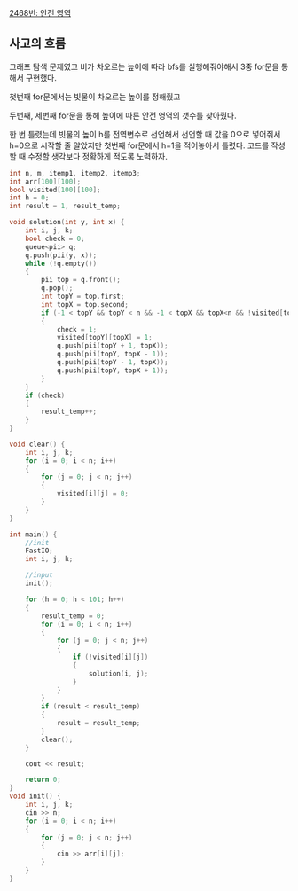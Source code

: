 [2468번: 안전 영역](https://www.acmicpc.net/problem/2468)

## 사고의 흐름

그래프 탐색 문제였고 비가 차오르는 높이에 따라 bfs를 실행해줘야해서 3중 for문을 통해서 구현했다. 

첫번째 for문에서는 빗물이 차오르는 높이를 정해줬고 

두번째, 세번째 for문을 통해 높이에 따른 안전 영역의 갯수를 찾아줬다.

한 번 틀렸는데 빗물의 높이 h를 전역변수로 선언해서 선언할 때 값을 0으로 넣어줘서 h=0으로 시작할 줄 알았지만 첫번째 for문에서 h=1을 적어놓아서 틀렸다. 코드를 작성할 때 수정할 생각보다 정확하게 적도록 노력하자.

```cpp
int n, m, itemp1, itemp2, itemp3;
int arr[100][100];
bool visited[100][100];
int h = 0;
int result = 1, result_temp;

void solution(int y, int x) {
	int i, j, k;
	bool check = 0;
	queue<pii> q;
	q.push(pii(y, x));
	while (!q.empty())
	{
		pii top = q.front();
		q.pop();
		int topY = top.first;
		int topX = top.second;
		if (-1 < topY && topY < n && -1 < topX && topX<n && !visited[topY][topX] && arr[topY][topX] > h)
		{
			check = 1;
			visited[topY][topX] = 1;
			q.push(pii(topY + 1, topX));
			q.push(pii(topY, topX - 1));
			q.push(pii(topY - 1, topX));
			q.push(pii(topY, topX + 1));
		}
	}
	if (check)
	{
		result_temp++;
	}
}

void clear() {
	int i, j, k;
	for (i = 0; i < n; i++)
	{
		for (j = 0; j < n; j++)
		{
			visited[i][j] = 0;
		}
	}
}

int main() {
	//init
	FastIO;
	int i, j, k;

	//input
	init();

	for (h = 0; h < 101; h++)
	{
		result_temp = 0;
		for (i = 0; i < n; i++)
		{
			for (j = 0; j < n; j++)
			{
				if (!visited[i][j])
				{
					solution(i, j);
				}
			}
		}
		if (result < result_temp)
		{
			result = result_temp;
		}
		clear();
	}

	cout << result;

	return 0;
}
void init() {
	int i, j, k;
	cin >> n;
	for (i = 0; i < n; i++)
	{
		for (j = 0; j < n; j++)
		{
			cin >> arr[i][j];
		}
	}
}
```
